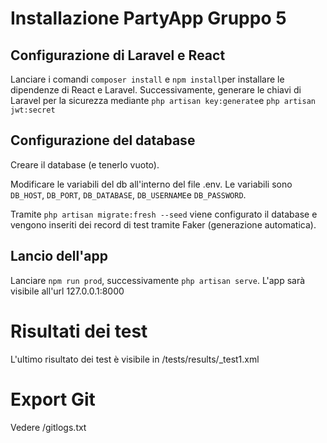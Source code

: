 # Installazione PartyApp Gruppo 5

## Configurazione di Laravel e React

Lanciare i comandi `composer install` e `npm install`per installare le dipendenze di React e Laravel.
Successivamente, generare le chiavi di Laravel per la sicurezza mediante `php artisan key:generate`e `php artisan jwt:secret`

## Configurazione del database

Creare il database (e tenerlo vuoto).

Modificare le variabili del db all'interno del file .env. Le variabili sono `DB_HOST`, `DB_PORT`, `DB_DATABASE`, `DB_USERNAME`e `DB_PASSWORD`.

Tramite `php artisan migrate:fresh --seed` viene configurato il database e vengono inseriti dei record di test tramite Faker (generazione automatica).

## Lancio dell'app

Lanciare `npm run prod`, successivamente `php artisan serve`. L'app sarà visibile all'url 127.0.0.1:8000

# Risultati dei test

L'ultimo risultato dei test è visibile in /tests/results/\_test1.xml

# Export Git

Vedere /gitlogs.txt
